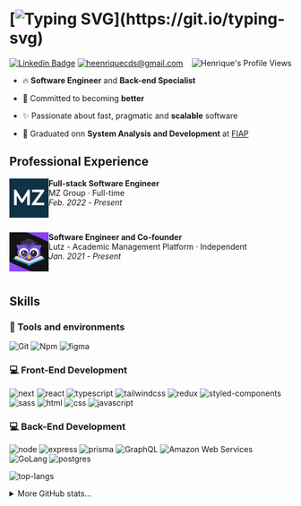 # [![Typing SVG](https://readme-typing-svg.demolab.com?font=Fira+Code&weight=500&size=32&pause=1000&color=FFFFFF&background=FFFFFF00&vCenter=true&repeat=false&random=false&width=600&height=32&lines=Hi+there.+My+name+is+Henrique!)](https://git.io/typing-svg)

<img align="right" src="https://komarev.com/ghpvc/?username=heenriquecds" alt="Henrique's Profile Views" />

[![Linkedin Badge](https://img.shields.io/badge/Linkedin-%230077B5.svg?style=flat-square&logo=linkedin&logoColor=white&label=henrique-carvalho)](https://www.linkedin.com/in/henriquecds/)
[![heenriquecds@gmail.com](https://img.shields.io/badge/-heenrqiuecds@gmail.com-c14438?style=flat-square&logo=Gmail&logoColor=white&link=mailto:heenrqiuecds@gmail.com)](mailto:heenrqiuecds@gmail.com)

- 🔥 **Software Engineer** and **Back-end Specialist**

- 🚀 Committed to becoming **better**

- ✨ Passionate about fast, pragmatic and **scalable** software

- 🔭 Graduated onn **System Analysis and Development** at [FIAP](https://www.linkedin.com/school/fiap/)

## Professional Experience
  
<a href="#"><img src="./assets/mz.jpeg" align="left" width="70" height="70" alt="MZ Group Logo"/></a>
**Full-stack Software Engineer** \
MZ Group · Full-time \
<i>Feb. 2022</i> - <i>Present</i>

<br>

<a href="https://www.applutz.com"><img src="./assets/lutz.png" align="left" width="70" height="70" alt="Lutz-pic"/></a>
**Software Engineer and Co-founder** \
Lutz - Academic Management Platform · Independent \
<i>Jan. 2021</i> - <i>Present</i>

<br>

## Skills

### :wrench: Tools and environments

![Git](https://img.shields.io/badge/Git-F05032.svg?style=for-the-badge&logo=git&logoColor=white)
![Npm](https://img.shields.io/badge/NPM-CB3837.svg?style=for-the-badge&logo=npm&logoColor=white)
![figma](https://img.shields.io/badge/figma-%23F24E1E.svg?style=for-the-badge&logo=figma&logoColor=white)

### :computer: Front-End Development

![next](https://img.shields.io/badge/Next-000000?style=for-the-badge&logo=nextdotjs&logoColor=FFFFFF)
![react](https://img.shields.io/badge/React-20232A?style=for-the-badge&logo=react&logoColor=61DAFB)
![typescript](https://img.shields.io/badge/TypeScript-3178C6?style=for-the-badge&logo=typescript&logoColor=white)
![tailwindcss](https://img.shields.io/badge/tailwindcss-%2338B2AC.svg?style=for-the-badge&logo=tailwind-css&logoColor=white)
![redux](https://img.shields.io/badge/Redux-593D88?style=for-the-badge&logo=redux&logoColor=white)
![styled-components](https://img.shields.io/badge/styled_components-DB7093?style=for-the-badge&logo=styled-components&logoColor=white)
![sass](https://img.shields.io/badge/Sass-CF649A?style=for-the-badge&logo=sass&logoColor=white)
![html](https://img.shields.io/badge/HTML5-E34F26?style=for-the-badge&logo=html5&logoColor=white)
![css](https://img.shields.io/badge/CSS3-1572B6?style=for-the-badge&logo=css3&logoColor=white)
![javascript](https://img.shields.io/badge/JavaScript-F7DF1E?style=for-the-badge&logo=javascript&logoColor=black)

### :computer: Back-End Development

![node](https://img.shields.io/badge/Node.js-43853D?style=for-the-badge&logo=node.js&logoColor=white)
![express](https://img.shields.io/badge/Express.js-404D59?style=for-the-badge)
![prisma](https://img.shields.io/badge/Prisma-3982CE?style=for-the-badge&logo=Prisma&logoColor=white)
![GraphQL](https://img.shields.io/badge/graphql-E10098.svg?style=for-the-badge&logo=graphql&logoColor=white)
![Amazon Web Services](https://img.shields.io/badge/Amazon%20Web%20Services-232f3e.svg?style=for-the-badge&logo=amazon-aws&logoColor=white)
![GoLang](https://img.shields.io/badge/Go-00ADD8.svg?style=for-the-badge&logo=go&logoColor=white)
![postgres](https://img.shields.io/badge/Postgres-%2307405e.svg?style=for-the-badge&logo=postgresql&logoColor=white)

![top-langs](https://github-readme-stats.vercel.app/api/top-langs/?username=heenriquecds&theme=midnight-purple&layout=compact&langs_count=8&card_width=350&hide_border=true)

<details>
  <summary>More GitHub stats...</summary>

  | <img width="100%" src="https://github-readme-streak-stats.herokuapp.com/?user=heenriquecds&theme=midnight-purple&ring=e73737&currStreakNum=ffffff&hide_border=true"></img> |
  | ----------- |
  | <img width="100%" src="https://github-profile-summary-cards.vercel.app/api/cards/profile-details?username=heenriquecds&theme=midnight_purple"></img> |
  | ![Trophies](https://github-profile-trophy.vercel.app/?username=heenriquecds&row=1&column=6&theme=darkhub&margin-w=15&margin-h=15) |
</details>
